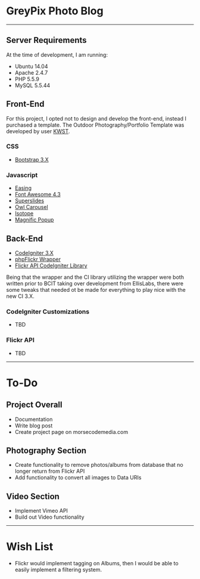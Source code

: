 # GreyPix Photo Blog
- - - -
## Server Requirements
At the time of development, I am running:

- Ubuntu 14.04
- Apache 2.4.7
- PHP 5.5.9
- MySQL 5.5.44

## Front-End
For this project, I opted not to design and develop the front-end, instead I purchased a template. The Outdoor Photography/Portfolio Template was developed by user [KWST](https://themeforest.net/user/kwst). 

### CSS
- [Bootstrap 3.X](http://getbootstrap.com/)

### Javascript
- [Easing](http://gsgd.co.uk/sandbox/jquery/easing/)
- [Font Awesome 4.3](http://fortawesome.github.io/Font-Awesome/)
- [Superslides](https://github.com/nicinabox/superslides)
- [Owl Carousel](http://www.owlcarousel.owlgraphic.com/)
- [Isotope](http://isotope.metafizzy.co/)
- [Magnific Popup](http://dimsemenov.com/plugins/magnific-popup/)

## Back-End
- [CodeIgniter 3.X](https://codeigniter.com)
- [phpFlickr Wrapper](https://github.com/dan-coulter/phpflickr)
- [Flickr API CodeIgniter Library](https://github.com/desta88/Flickr-API-Codeigniter)

Being that the wrapper and the CI library utilizing the wrapper were both written prior to BCIT taking over development from EllisLabs, there were some tweaks that needed ot be made for everything to play nice with the new CI 3.X.

### CodeIgniter Customizations
- TBD

### Flickr API
- TBD

- - - -
# To-Do
## Project Overall
- Documentation
- Write blog post
- Create project page on morsecodemedia.com

## Photography Section

- Create functionality to remove photos/albums from database that no longer return from Flickr API
- Add functionality to convert all images to Data URIs
	
## Video Section
- Implement Vimeo API
- Build out Video functionality

- - - -
# Wish List
- Flickr would implement tagging on Albums, then I would be able to easily implement a filtering system.